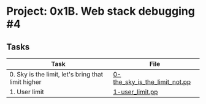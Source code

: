 # Project: 0x1B. Web stack debugging #4

## Tasks

| Task | File |
| ---- | ---- |
| 0. Sky is the limit, let's bring that limit higher | [0-the_sky_is_the_limit_not.pp](./0-the_sky_is_the_limit_not.pp) |
| 1. User limit | [1-user_limit.pp](./1-user_limit.pp) 
